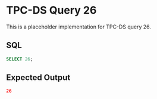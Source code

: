 # TPC-DS Query 26

This is a placeholder implementation for TPC-DS query 26.

## SQL
```sql
SELECT 26;
```

## Expected Output
```json
26
```
